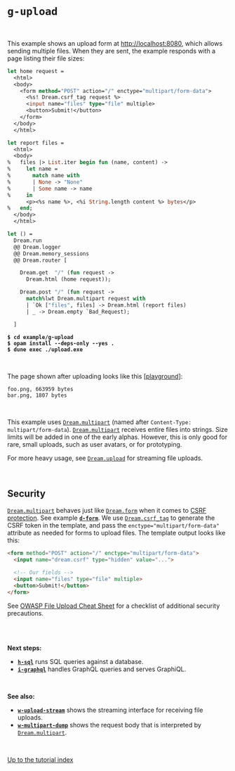 # `g-upload`

<br>

This example shows an upload form at
[http://localhost:8080](http://localhost:8080), which allows sending multiple
files. When they are sent, the example responds with a page listing their file
sizes:

```ocaml
let home request =
  <html>
  <body>
    <form method="POST" action="/" enctype="multipart/form-data">
      <%s! Dream.csrf_tag request %>
      <input name="files" type="file" multiple>
      <button>Submit!</button>
    </form>
  </body>
  </html>

let report files =
  <html>
  <body>
%   files |> List.iter begin fun (name, content) ->
%     let name =
%       match name with
%       | None -> "None"
%       | Some name -> name
%     in
      <p><%s name %>, <%i String.length content %> bytes</p>
%   end;
  </body>
  </html>

let () =
  Dream.run
  @@ Dream.logger
  @@ Dream.memory_sessions
  @@ Dream.router [

    Dream.get  "/" (fun request ->
      Dream.html (home request));

    Dream.post "/" (fun request ->
      match%lwt Dream.multipart request with
      | `Ok ["files", files] -> Dream.html (report files)
      | _ -> Dream.empty `Bad_Request);

  ]
```

<pre><code><b>$ cd example/g-upload</b>
<b>$ opam install --deps-only --yes .</b>
<b>$ dune exec ./upload.exe</b></code></pre>

<br>

The page shown after uploading looks like this
[[playground](http://dream.as/g-upload)]:

```
foo.png, 663959 bytes
bar.png, 1807 bytes
```

<br>

This example uses
[`Dream.multipart`](https://aantron.github.io/dream/#val-multipart) (named
after `Content-Type: multipart/form-data`).
[`Dream.multipart`](https://aantron.github.io/dream/#val-multipart) receives
entire files into strings. Size limits will be added in one of the early alphas.
However, this is only good for rare, small uploads, such as user avatars, or for
prototyping.

For more heavy usage, see
[`Dream.upload`](https://aantron.github.io/dream/#type-upload_event) for
streaming file uploads.

<br>

## Security

[`Dream.multipart`](https://aantron.github.io/dream/#val-multipart) behaves just
like [`Dream.form`](https://aantron.github.io/dream/#val-form) when it comes to
[CSRF protection](https://cheatsheetseries.owasp.org/cheatsheets/Cross-Site_Request_Forgery_Prevention_Cheat_Sheet.html).
See example [**`d-form`**](../d-form#files). We use
[`Dream.csrf_tag`](https://aantron.github.io/dream/#val-csrf_tag) to generate
the CSRF token in the template, and pass the `enctype="multipart/form-data"`
attribute as needed for forms to upload files. The template output looks like
this:

```html
<form method="POST" action="/" enctype="multipart/form-data">
  <input name="dream.csrf" type="hidden" value="...">

  <!-- Our fields -->
  <input name="files" type="file" multiple>
  <button>Submit!</button>
</form>
```

See [OWASP File Upload Cheat
Sheet](https://cheatsheetseries.owasp.org/cheatsheets/File_Upload_Cheat_Sheet.html)
for a checklist of additional security precautions.

<br>
<br>

**Next steps:**

- [**`h-sql`**](../h-sql#files) runs SQL queries against a database.
- [**`i-graphql`**](../i-graphql#files) handles GraphQL queries and serves
  GraphiQL.

<br>

**See also:**

- [**`w-upload-stream`**](../w-upload-stream#files) shows the streaming
  interface for receiving file uploads.
- [**`w-multipart-dump`**](../w-multipart-dump#files) shows the request body
  that is interpreted by
  [`Dream.multipart`](https://aantron.github.io/dream/#val-multipart).

<br>

[Up to the tutorial index](../#readme)
